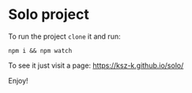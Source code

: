 # Solo project

To run the project `clone` it and run:

```
npm i && npm watch
```

To see it just visit a page:
https://ksz-k.github.io/solo/

Enjoy!